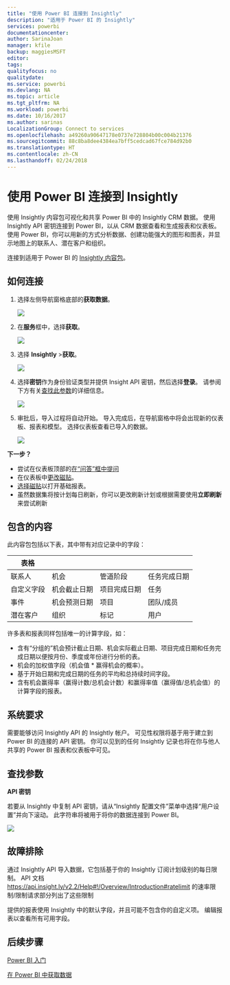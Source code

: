 ```yaml
---
title: "使用 Power BI 连接到 Insightly"
description: "适用于 Power BI 的 Insightly"
services: powerbi
documentationcenter: 
author: SarinaJoan
manager: kfile
backup: maggiesMSFT
editor: 
tags: 
qualityfocus: no
qualitydate: 
ms.service: powerbi
ms.devlang: NA
ms.topic: article
ms.tgt_pltfrm: NA
ms.workload: powerbi
ms.date: 10/16/2017
ms.author: sarinas
LocalizationGroup: Connect to services
ms.openlocfilehash: a49260a90647178e0737e728804b00c004b21376
ms.sourcegitcommit: 88c8ba8dee4384ea7bff5cedcad67fce784d92b0
ms.translationtype: HT
ms.contentlocale: zh-CN
ms.lasthandoff: 02/24/2018
---
```

# <a name="connect-to-insightly-with-power-bi"></a>使用 Power BI 连接到 Insightly
使用 Insightly 内容包可视化和共享 Power BI 中的 Insightly CRM 数据。 使用 Insightly API 密钥连接到 Power BI，以从 CRM 数据查看和生成报表和仪表板。 使用 Power BI，你可以用新的方式分析数据、创建功能强大的图形和图表，并显示地图上的联系人、潜在客户和组织。

连接到适用于 Power BI 的 [Insightly 内容包](https://app.powerbi.com/getdata/services/insightly)。

## <a name="how-to-connect"></a>如何连接
1. 选择左侧导航窗格底部的**获取数据**。
   
   ![](media/service-connect-to-insightly/getdata.png)
2. 在**服务**框中，选择**获取**。
   
   ![](media/service-connect-to-insightly/services.png)
3. 选择 **Insightly** \>**获取**。
   
   ![](media/service-connect-to-insightly/insightly.png)
4. 选择**密钥**作为身份验证类型并提供 Insight API 密钥，然后选择**登录**。 请参阅下方有关[查找此参数](#FindingParams)的详细信息。
   
   ![](media/service-connect-to-insightly/creds.png)
5. 审批后，导入过程将自动开始。 导入完成后，在导航窗格中将会出现新的仪表板、报表和模型。 选择仪表板查看已导入的数据。
   
     ![](media/service-connect-to-insightly/dashboard.png)

**下一步？**

* 尝试在仪表板顶部的[在“问答”框中提问](power-bi-q-and-a.md)
* 在仪表板中[更改磁贴](service-dashboard-edit-tile.md)。
* [选择磁贴](service-dashboard-tiles.md)以打开基础报表。
* 虽然数据集将按计划每日刷新，你可以更改刷新计划或根据需要使用**立即刷新**来尝试刷新

## <a name="whats-included"></a>包含的内容
此内容包包括以下表，其中带有对应记录中的字段：

| 表格 |  |  |  |
| --- | --- | --- | --- |
| 联系人 |机会 |管道阶段 |任务完成日期 |
| 自定义字段 |机会截止日期 |项目完成日期 |任务 |
| 事件 |机会预测日期 |项目 |团队/成员 |
| 潜在客户 |组织 |标记 |用户 |

许多表和报表同样包括唯一的计算字段，如：  

* 含有“分组的”机会预计截止日期、机会实际截止日期、项目完成日期和任务完成日期以便按月份、季度或年份进行分析的表。  
* 机会的加权值字段（机会值 * 赢得机会的概率）。  
* 基于开始日期和完成日期的任务的平均和总持续时间字段。  
* 含有机会赢得率（赢得计数/总机会计数）和赢得率值（赢得值/总机会值）的计算字段的报表。  

## <a name="system-requirements"></a>系统要求
需要能够访问 Insightly API 的 Insightly 帐户。 可见性权限将基于用于建立到 Power BI 的连接的 API 密钥。 你可以见到的任何 Insightly 记录也将在你与他人共享的 Power BI 报表和仪表板中可见。

<a name="FindingParams"></a>

## <a name="finding-parameters"></a>查找参数
**API 密钥**

若要从 Insightly 中复制 API 密钥，请从“Insightly 配置文件”菜单中选择“用户设置”并向下滚动。 此字符串将被用于将你的数据连接到 Power BI。

![](media/service-connect-to-insightly/findapi.png)

## <a name="troubleshooting"></a>故障排除
通过 Insightly API 导入数据，它包括基于你的 Insightly 订阅计划级别的每日限制。 API 文档 https://api.insight.ly/v2.2/Help#!/Overview/Introduction#ratelimit 的速率限制/限制请求部分列出了这些限制

提供的报表使用 Insightly 中的默认字段，并且可能不包含你的自定义项。 编辑报表以查看所有可用字段。

## <a name="next-steps"></a>后续步骤
[Power BI 入门](service-get-started.md)

[在 Power BI 中获取数据](service-get-data.md)

